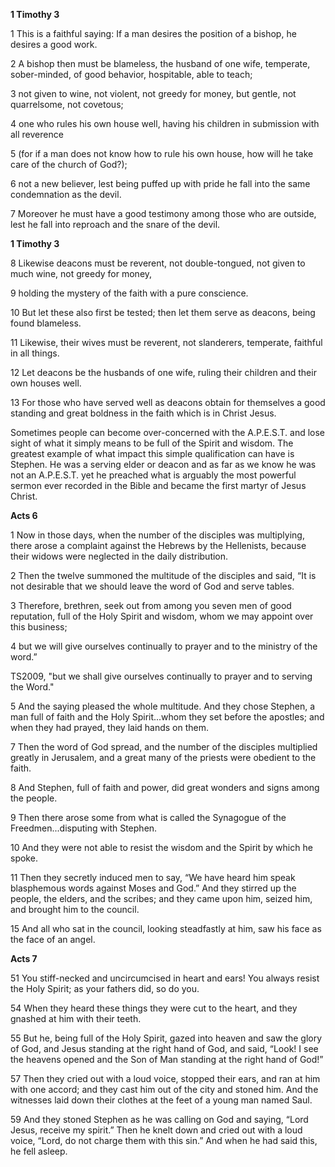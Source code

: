 **1 Timothy 3**

1 This is a faithful saying: If a man desires the position of a bishop, he desires a good work.

2 A bishop then must be blameless, the husband of one wife, temperate, sober-minded, of good behavior, hospitable, able to teach;

3 not given to wine, not violent, not greedy for money, but gentle, not quarrelsome, not covetous;

4 one who rules his own house well, having his children in submission with all reverence

5 (for if a man does not know how to rule his own house, how will he take care of the church of God?);

6 not a new believer, lest being puffed up with pride he fall into the same condemnation as the devil.

7 Moreover he must have a good testimony among those who are outside, lest he fall into reproach and the snare of the devil.

**1 Timothy 3**

8 Likewise deacons must be reverent, not double-tongued, not given to much wine, not greedy for money,

9 holding the mystery of the faith with a pure conscience.

10 But let these also first be tested; then let them serve as deacons, being found blameless.

11 Likewise, their wives must be reverent, not slanderers, temperate, faithful in all things.

12 Let deacons be the husbands of one wife, ruling their children and their own houses well.

13 For those who have served well as deacons obtain for themselves a good standing and great boldness in the faith which is in Christ Jesus.

Sometimes people can become over-concerned with the A.P.E.S.T. and lose sight of what it simply means to be full of the Spirit and wisdom. The greatest example of what impact this simple qualification can have is Stephen. He was a serving elder or deacon and as far as we know he was not an A.P.E.S.T. yet he preached what is arguably the most powerful sermon ever recorded in the Bible and became the first martyr of Jesus Christ.

**Acts 6**

1 Now in those days, when the number of the disciples was multiplying, there arose a complaint against the Hebrews by the Hellenists, because their widows were neglected in the daily distribution.

2 Then the twelve summoned the multitude of the disciples and said, “It is not desirable that we should leave the word of God and serve tables.

3 Therefore, brethren, seek out from among you seven men of good reputation, full of the Holy Spirit and wisdom, whom we may appoint over this business;

4 but we will give ourselves continually to prayer and to the ministry of the word.”

TS2009, "but we shall give ourselves continually to prayer and to serving the Word."

5 And the saying pleased the whole multitude. And they chose Stephen, a man full of faith and the Holy Spirit...whom they set before the apostles; and when they had prayed, they laid hands on them.

7 Then the word of God spread, and the number of the disciples multiplied greatly in Jerusalem, and a great many of the priests were obedient to the faith.

8 And Stephen, full of faith and power, did great wonders and signs among the people.

9 Then there arose some from what is called the Synagogue of the Freedmen...disputing with Stephen.

10 And they were not able to resist the wisdom and the Spirit by which he spoke.

11 Then they secretly induced men to say, “We have heard him speak blasphemous words against Moses and God.” And they stirred up the people, the elders, and the scribes; and they came upon him, seized him, and brought him to the council.

15 And all who sat in the council, looking steadfastly at him, saw his face as the face of an angel.

**Acts 7**

51 You stiff-necked and uncircumcised in heart and ears! You always resist the Holy Spirit; as your fathers did, so do you.

54 When they heard these things they were cut to the heart, and they gnashed at him with their teeth.

55 But he, being full of the Holy Spirit, gazed into heaven and saw the glory of God, and Jesus standing at the right hand of God, and said, “Look! I see the heavens opened and the Son of Man standing at the right hand of God!”

57 Then they cried out with a loud voice, stopped their ears, and ran at him with one accord; and they cast him out of the city and stoned him. And the witnesses laid down their clothes at the feet of a young man named Saul.

59 And they stoned Stephen as he was calling on God and saying, “Lord Jesus, receive my spirit.” Then he knelt down and cried out with a loud voice, “Lord, do not charge them with this sin.” And when he had said this, he fell asleep.